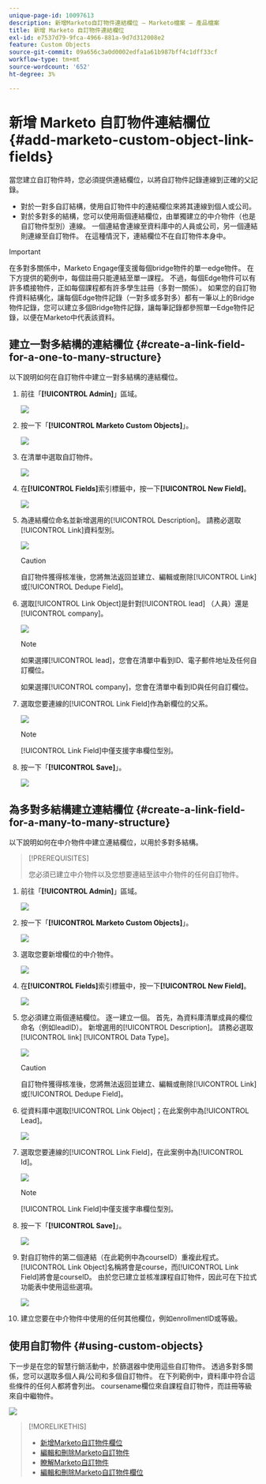 ```yaml
---
unique-page-id: 10097613
description: 新增Marketo自訂物件連結欄位 — Marketo檔案 — 產品檔案
title: 新增 Marketo 自訂物件連結欄位
exl-id: e7537d79-9fca-4966-881a-9d7d312008e2
feature: Custom Objects
source-git-commit: 09a656c3a0d0002edfa1a61b987bff4c1dff33cf
workflow-type: tm+mt
source-wordcount: '652'
ht-degree: 3%

---
```


# 新增 Marketo 自訂物件連結欄位 {#add-marketo-custom-object-link-fields}

當您建立自訂物件時，您必須提供連結欄位，以將自訂物件記錄連線到正確的父記錄。

* 對於一對多自訂結構，使用自訂物件中的連結欄位來將其連線到個人或公司。
* 對於多對多的結構，您可以使用兩個連結欄位，由單獨建立的中介物件（也是自訂物件型別）連線。 一個連結會連線至資料庫中的人員或公司，另一個連結則連線至自訂物件。 在這種情況下，連結欄位不在自訂物件本身中。

>[!IMPORTANT]
>
>在多對多關係中，Marketo Engage僅支援每個bridge物件的單一edge物件。 在下方提供的範例中，每個註冊只能連結至單一課程。 不過，每個Edge物件可以有許多橋接物件，正如每個課程都有許多學生註冊（多對一關係）。 如果您的自訂物件資料結構化，讓每個Edge物件記錄（一對多或多對多）都有一筆以上的Bridge物件記錄，您可以建立多個Bridge物件記錄，讓每筆記錄都參照單一Edge物件記錄，以便在Marketo中代表該資料。

## 建立一對多結構的連結欄位 {#create-a-link-field-for-a-one-to-many-structure}

以下說明如何在自訂物件中建立一對多結構的連結欄位。

1. 前往「**[!UICONTROL Admin]**」區域。

   ![](assets/add-marketo-custom-object-link-fields-1.png)

1. 按一下「**[!UICONTROL Marketo Custom Objects]**」。

   ![](assets/add-marketo-custom-object-link-fields-2.png)

1. 在清單中選取自訂物件。

   ![](assets/add-marketo-custom-object-link-fields-3.png)

1. 在&#x200B;**[!UICONTROL Fields]**&#x200B;索引標籤中，按一下&#x200B;**[!UICONTROL New Field]**。

   ![](assets/add-marketo-custom-object-link-fields-4.png)

1. 為連結欄位命名並新增選用的[!UICONTROL Description]。 請務必選取[!UICONTROL Link]資料型別。

   ![](assets/add-marketo-custom-object-link-fields-5.png)

   >[!CAUTION]
   >
   >自訂物件獲得核准後，您將無法返回並建立、編輯或刪除[!UICONTROL Link]或[!UICONTROL Dedupe Field]。

1. 選取[!UICONTROL Link Object]是針對[!UICONTROL lead] （人員）還是[!UICONTROL company]。

   ![](assets/add-marketo-custom-object-link-fields-6.png)

   >[!NOTE]
   >
   >如果選擇[!UICONTROL lead]，您會在清單中看到ID、電子郵件地址及任何自訂欄位。
   >
   >如果選擇[!UICONTROL company]，您會在清單中看到ID與任何自訂欄位。

1. 選取您要連線的[!UICONTROL Link Field]作為新欄位的父系。

   ![](assets/add-marketo-custom-object-link-fields-7.png)

   >[!NOTE]
   >
   >[!UICONTROL Link Field]中僅支援字串欄位型別。

1. 按一下「**[!UICONTROL Save]**」。

   ![](assets/add-marketo-custom-object-link-fields-8.png)

## 為多對多結構建立連結欄位 {#create-a-link-field-for-a-many-to-many-structure}

以下說明如何在中介物件中建立連結欄位，以用於多對多結構。

>[!PREREQUISITES]
>
>您必須已建立中介物件以及您想要連結至該中介物件的任何自訂物件。

1. 前往「**[!UICONTROL Admin]**」區域。

   ![](assets/add-marketo-custom-object-link-fields-9.png)

1. 按一下「**[!UICONTROL Marketo Custom Objects]**」。

   ![](assets/add-marketo-custom-object-link-fields-10.png)

1. 選取您要新增欄位的中介物件。

   ![](assets/add-marketo-custom-object-link-fields-11.png)

1. 在&#x200B;**[!UICONTROL Fields]**&#x200B;索引標籤中，按一下&#x200B;**[!UICONTROL New Field]**。

   ![](assets/add-marketo-custom-object-link-fields-12.png)

1. 您必須建立兩個連結欄位。 逐一建立一個。 首先，為資料庫清單成員的欄位命名（例如leadID）。 新增選用的[!UICONTROL Description]。 請務必選取[!UICONTROL link] [!UICONTROL Data Type]。

   ![](assets/add-marketo-custom-object-link-fields-13.png)

   >[!CAUTION]
   >
   >自訂物件獲得核准後，您將無法返回並建立、編輯或刪除[!UICONTROL Link]或[!UICONTROL Dedupe Field]。

1. 從資料庫中選取[!UICONTROL Link Object]；在此案例中為[!UICONTROL Lead]。

   ![](assets/add-marketo-custom-object-link-fields-14.png)

1. 選取您要連線的[!UICONTROL Link Field]，在此案例中為[!UICONTROL Id]。

   ![](assets/add-marketo-custom-object-link-fields-15.png)

   >[!NOTE]
   >
   >[!UICONTROL Link Field]中僅支援字串欄位型別。

1. 按一下「**[!UICONTROL Save]**」。

   ![](assets/add-marketo-custom-object-link-fields-16.png)

1. 對自訂物件的第二個連結（在此範例中為courseID）重複此程式。 [!UICONTROL Link Object]名稱將會是course，而[!UICONTROL Link Field]將會是courseID。 由於您已建立並核准課程自訂物件，因此可在下拉式功能表中使用這些選項。

   ![](assets/add-marketo-custom-object-link-fields-17.png)

1. 建立您要在中介物件中使用的任何其他欄位，例如enrollmentID或等級。

## 使用自訂物件 {#using-custom-objects}

下一步是在您的智慧行銷活動中，於篩選器中使用這些自訂物件。 透過多對多關係，您可以選取多個人員/公司和多個自訂物件。 在下列範例中，資料庫中符合這些條件的任何人都將會列出。 coursename欄位來自課程自訂物件，而註冊等級來自中繼物件。

![](assets/add-marketo-custom-object-link-fields-18.png)

>[!MORELIKETHIS]
>
>* [新增Marketo自訂物件欄位](/help/marketo/product-docs/administration/marketo-custom-objects/add-marketo-custom-object-fields.md)
>* [編輯和刪除Marketo自訂物件](/help/marketo/product-docs/administration/marketo-custom-objects/edit-and-delete-a-marketo-custom-object.md)
>* [瞭解Marketo自訂物件](/help/marketo/product-docs/administration/marketo-custom-objects/understanding-marketo-custom-objects.md)
>* [編輯和刪除Marketo自訂物件欄位](/help/marketo/product-docs/administration/marketo-custom-objects/edit-and-delete-marketo-custom-object-fields.md)
